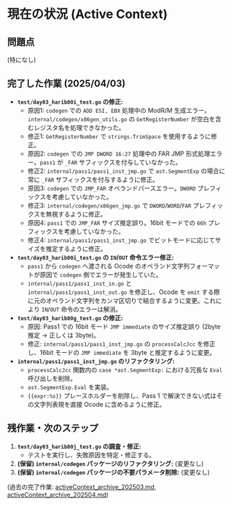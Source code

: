 # 現在の状況 (Active Context)

## 問題点

(特になし)

## 完了した作業 (2025/04/03)

- **`test/day03_harib00i_test.go` の修正:**
    - 原因1: `codegen` での `ADD ESI, EBX` 処理中の ModR/M 生成エラー。`internal/codegen/x86gen_utils.go` の `GetRegisterNumber` が空白を含むレジスタ名を処理できなかった。
    - 修正1: `GetRegisterNumber` で `strings.TrimSpace` を使用するように修正。
    - 原因2: `codegen` での `JMP DWORD 16:27` 処理中の FAR JMP 形式処理エラー。`pass1` が `_FAR` サフィックスを付与していなかった。
    - 修正2: `internal/pass1/pass1_inst_jmp.go` で `ast.SegmentExp` の場合に常に `_FAR` サフィックスを付与するように修正。
    - 原因3: `codegen` での `JMP_FAR` オペランドパースエラー。`DWORD` プレフィックスを考慮していなかった。
    - 修正3: `internal/codegen/x86gen_jmp.go` で `DWORD`/`WORD`/`FAR` プレフィックスを無視するように修正。
    - 原因4: `pass1` での `JMP_FAR` サイズ推定誤り。16bit モードでの `66h` プレフィックスを考慮していなかった。
    - 修正4: `internal/pass1/pass1_inst_jmp.go` でビットモードに応じてサイズを推定するように修正。
- **`test/day03_harib00i_test.go` の `IN`/`OUT` 命令エラー修正:**
    - `pass1` から `codegen` へ渡される Ocode のオペランド文字列フォーマットが原因で `codegen` 側でエラーが発生していた。
    - `internal/pass1/pass1_inst_in.go` と `internal/pass1/pass1_inst_out.go` を修正し、Ocode を `emit` する際に元のオペランド文字列をカンマ区切りで結合するように変更。これにより `IN`/`OUT` 命令のエラーは解消。
- **`test/day03_harib00g_test.go` の修正:**
    - 原因: Pass1 での 16bit モード `JMP immediate` のサイズ推定誤り (2byte 推定 -> 正しくは 3byte)。
    - 修正: `internal/pass1/pass1_inst_jmp.go` の `processCalcJcc` を修正し、16bit モードの `JMP immediate` を 3byte と推定するように変更。
- **`internal/pass1/pass1_inst_jmp.go` のリファクタリング:**
    - `processCalcJcc` 関数内の `case *ast.SegmentExp:` における冗長な `Eval` 呼び出しを削除。
    - `ast.SegmentExp.Eval` を実装。
    - `{{expr:%s}}` プレースホルダーを削除し、Pass 1 で解決できない式はその文字列表現を直接 Ocode に含めるように修正。

## 残作業・次のステップ

1.  **`test/day03_harib00j_test.go` の調査・修正:**
    *   テストを実行し、失敗原因を特定・修正する。
2.  **(保留) `internal/codegen` パッケージのリファクタリング:** (変更なし)
3.  **(保留) `internal/codegen` パッケージの不要パラメータ削除:** (変更なし)

(過去の完了作業: [activeContext_archive_202503.md](../archives/activeContext_archive_202503.md), [activeContext_archive_202504.md](../archives/activeContext_archive_202504.md))

